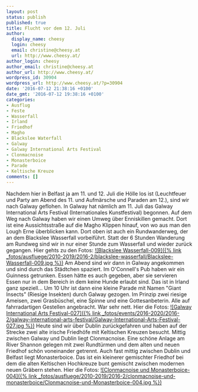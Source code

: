 ```yaml
---
layout: post
status: publish
published: true
title: Flucht vor dem 12. Juli
author:
  display_name: cheesy
  login: cheesy
  email: christine@cheesy.at
  url: http://www.cheesy.at/
author_login: cheesy
author_email: christine@cheesy.at
author_url: http://www.cheesy.at/
wordpress_id: 30904
wordpress_url: http://www.cheesy.at/?p=30904
date: '2016-07-12 21:38:16 +0100'
date_gmt: '2016-07-12 19:38:16 +0100'
categories:
- Ausflug
- Feste
- Wasserfall
- Irland
- Friedhof
- Magho
- Blackslee Waterfall
- Galway
- Galway International Arts Festival
- Clonmacnoise
- Monasterboice
- Parade
- Keltische Kreuze
comments: []
---
```

Nachdem hier in Belfast ja am 11. und 12. Juli die Hölle los ist (Leuchtfeuer und Party am Abend des 11. und Aufmärsche und Paraden am 12.), sind wir nach Galway geflohen. In Galway hat nämlich am 11. Juli das Galway International Arts Festival (Internationales Kunstfestival) begonnen.
Auf dem Weg nach Galway haben wir einen Umweg über Enniskillen gemacht. Dort ist eine Aussichtsstraße auf die Magho Klippen hinauf, von wo aus man den Lough Erne überblicken kann. Dort oben ist auch ein Rundwanderweg, der an dem Blackslee Wasserfall vorbeiführt. Statt der 6 Stunden Wanderung am Rundweg sind wir in nur einer Stunde zum Wasserfall und wieder zurück gegangen.
Hier gehts zu den Fotos:
[![Blackslee Wasserfall-009]({% link _fotos/ausfluege/2010-2019/2016-2/blackslee-wasserfall/Blackslee-Wasserfall-009.jpg %})](http://www.cheesy.at/fotos/ausfluege/blackslee-wasserfall/)
Am Abend sind wir dann in Galway angekommen und sind durch das Städtchen spaziert. Im O'Connell's Pub haben wir ein Guinness getrunken. Essen hätte es auch gegeben, aber sie servieren Essen nur in dem Bereich in dem keine Hunde erlaubt sind. Das ist in Irland ganz speziell... Um 10 Uhr ist dann eine kleine Parade mit Namen "Giant Insects" (Riesige Insekten) durch Galway gezogen. Im Prinzip zwei riesige Ameisen, zwei Grasbüschel, eine Spinne und eine Gottesanbeterin. Alle auf fahrradartigen Gestellen angebracht. War sehr nett.
Hier die Fotos:
[![Galway International Arts Festival-027]({% link _fotos/events/2016-2020/2016-2/galway-international-arts-festival/Galway-International-Arts-Festival-027.jpg %})](http://www.cheesy.at/fotos/events/galway-international-arts-festival/)
Heute sind wir über Dublin zurückgefahren und haben auf der Strecke zwei alte irische Friedhöfe mit Keltischen Kreuzen besucht. Mittig zwischen Galway und Dublin liegt Clonmacnoise. Eine schöne Anlage am River Shannon gelegen mit zwei Rundtürmen und dem alten und neuen Friedhof schön voneinander getrennt.
Auch fast mittig zwischen Dublin und Belfast liegt Monasterboice. Das ist ein kleinerer gemischter Friedhof bei dem die alten Keltischen Hochkreuze bunt gemischt zwischen modernen neuen Gräbern stehen.
Hier die Fotos:
[![Clonmacnoise und Monasterboice-004]({% link _fotos/ausfluege/2010-2019/2016-2/clonmacnoise-und-monasterboice/Clonmacnoise-und-Monasterboice-004.jpg %})](http://www.cheesy.at/fotos/ausfluege/clonmacnoise-und-monasterboice/)
